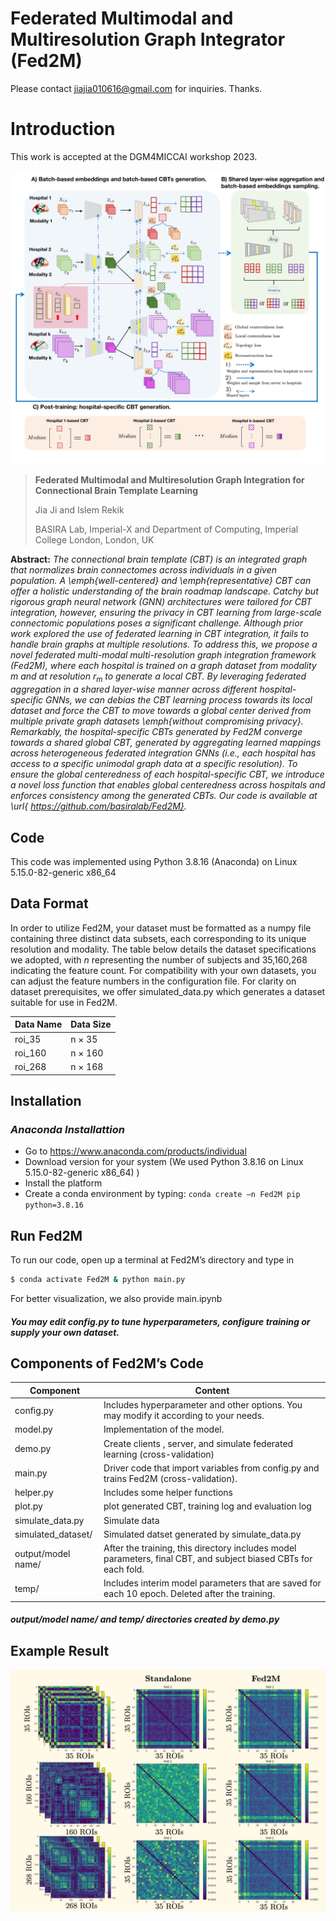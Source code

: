 # Federated Multimodal and Multiresolution Graph Integrator (Fed2M)
Please contact jiajia010616@gmail.com for inquiries. Thanks. 

# Introduction
This work is accepted at the DGM4MICCAI workshop 2023.

![Fed2M pipeline](Fed2M_mainfigure.png)

>**Federated Multimodal and Multiresolution Graph Integration for Connectional Brain Template Learning**
>
> Jia Ji and Islem Rekik
>
> BASIRA Lab, Imperial-X and Department of Computing, Imperial College London, London, UK
>
 **Abstract:** *The connectional brain template (CBT) is an integrated graph that normalizes brain connectomes across individuals in a given population. A \emph{well-centered} and \emph{representative} CBT can offer a holistic understanding of the brain roadmap landscape. Catchy but rigorous graph neural network (GNN) architectures were tailored for CBT integration, however, ensuring the privacy in CBT learning from large-scale connectomic populations poses a significant challenge. Although prior work explored the use of federated learning in CBT integration, it fails to handle brain graphs at multiple resolutions.  To address this, we propose a novel federated multi-modal multi-resolution graph integration framework (Fed2M), where each hospital is trained on a graph dataset from modality $m$ and at resolution $r_m$ to generate a local CBT. By leveraging federated aggregation in a shared layer-wise manner across different hospital-specific GNNs, we can debias the CBT learning process towards its local dataset and force the CBT to move towards a global center derived from multiple private graph datasets \emph{without compromising privacy}. Remarkably, the hospital-specific CBTs generated by Fed2M converge towards a shared global CBT, generated by aggregating learned mappings across heterogeneous federated integration GNNs (i.e., each hospital has access to a specific unimodal graph data at a specific resolution). To ensure the global centeredness of each hospital-specific CBT, we introduce a novel loss function that enables global centeredness across hospitals and enforces consistency among the generated CBTs. Our code is available at \url{ https://github.com/basiralab/Fed2M}.*

## Code
This code was implemented using Python 3.8.16 (Anaconda) on Linux 5.15.0-82-generic x86_64

## Data Format
In order to utilize Fed2M, your dataset must be formatted as a numpy file containing three distinct data subsets, each corresponding to its unique resolution and modality. The table below details the dataset specifications we adopted, with $n$ representing the number of subjects and 35,160,268 indicating the feature count. For compatibility with your own datasets, you can adjust the feature numbers in the configuration file. For clarity on dataset prerequisites, we offer simulated_data.py which generates a dataset suitable for use in Fed2M.

| Data Name | Data Size |
| ------ | ------ |
| roi_35 | n $\times$ 35 |
| roi_160 | n $\times$ 160 |
| roi_268 | n $\times$ 168 |


## Installation
### *Anaconda Installattion*
* Go to  https://www.anaconda.com/products/individual
* Download version for your system (We used Python 3.8.16  on Linux 5.15.0-82-generic x86_64)
 )
* Install the platform
* Create a conda environment by typing:  ```conda create –n Fed2M pip python=3.8.16 ```


## Run Fed2M
To run our code, open up a terminal at Fed2M’s directory and type in
```sh
$ conda activate Fed2M & python main.py
```
For better visualization, we also provide main.ipynb
#####  You may edit config.py to tune hyperparameters, configure training or supply your own dataset.

## Components of Fed2M’s Code
| Component | Content |
| ------ | ------ |
| config.py | Includes hyperparameter and other options. You may modify it according to your needs. |
| model.py | Implementation of the model. |
| demo.py | Create clients , server, and simulate federated learning (cross-validation)
| main.py| Driver code that import variables from config.py and trains Fed2M (cross-validation).  |
| helper.py| Includes some helper functions |
| plot.py | plot generated CBT, training log and evaluation log |
| simulate_data.py| Simulate data |
| simulated_dataset/| Simulated datset generated by simulate_data.py|
| output/model name/ | After the training, this directory includes model parameters, final CBT, and subject biased CBTs for each fold. |
| temp/ | Includes interim model parameters that are saved for each 10 epoch. Deleted after the training.  |
#####  output/model name/ and temp/ directories created by demo.py

## Example Result
![Fed2M CBT](cbt_exmaple.png)